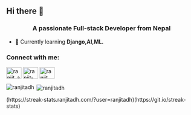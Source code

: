 ## Hi there 👋
<h3 align="center">A passionate Full-stack Developer from Nepal</h3>




- 🌱 Currently learning **Django,AI,ML.**

<h3 align="left">Connect with me:</h3>
<p align="left">
<a href="https://twitter.com/ranjit_adh" target="blank"><img align="center" src="https://raw.githubusercontent.com/rahuldkjain/github-profile-readme-generator/master/src/images/icons/Social/twitter.svg" alt="ranjit_adh" height="30" width="40" /></a>
<a href="https://linkedin.com/in/ranjit-adhikari" target="blank"><img align="center" src="https://raw.githubusercontent.com/rahuldkjain/github-profile-readme-generator/master/src/images/icons/Social/linked-in-alt.svg" alt="ranjit-adhikari" height="30" width="40" /></a>
<a href="https://instagram.com/ranjit_.adh" target="blank"><img align="center" src="https://raw.githubusercontent.com/rahuldkjain/github-profile-readme-generator/master/src/images/icons/Social/instagram.svg" alt="ranjit_.adh" height="30" width="40" /></a>
</p>
<p><img align="left" src="https://github-readme-stats.vercel.app/api/top-langs?username=ranjitadh&show_icons=true&locale=en&layout=compact" alt="ranjitadh" /></p>

<p>&nbsp;<img align="center" src="https://github-readme-stats.vercel.app/api?username=ranjitadh&show_icons=true&locale=en" alt="ranjitadh" /></p>

<p>(https://streak-stats.ranjitadh.com/?user=ranjitadh)(https://git.io/streak-stats)</p>
